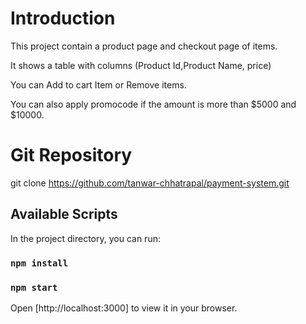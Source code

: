 # Introduction

This project contain a product page and checkout page of items.

It shows a table with columns (Product Id,Product Name, price)

You can Add to cart Item or Remove items.

You can also apply promocode if the amount is more than $5000 and $10000.

# Git Repository
git clone https://github.com/tanwar-chhatrapal/payment-system.git

## Available Scripts

In the project directory, you can run:

### `npm install`
### `npm start`

Open [http://localhost:3000] to view it in your browser.